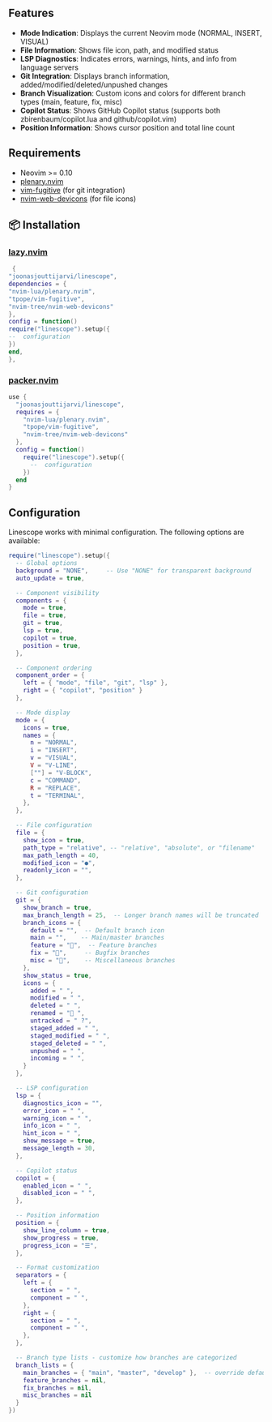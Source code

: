 ## Features

- **Mode Indication**: Displays the current Neovim mode (NORMAL, INSERT, VISUAL)
- **File Information**: Shows file icon, path, and modified status
- **LSP Diagnostics**: Indicates errors, warnings, hints, and info from language servers
- **Git Integration**: Displays branch information, added/modified/deleted/unpushed changes
- **Branch Visualization**: Custom icons and colors for different branch types (main, feature, fix, misc)
- **Copilot Status**: Shows GitHub Copilot status (supports both zbirenbaum/copilot.lua and github/copilot.vim)
- **Position Information**: Shows cursor position and total line count

## Requirements

- Neovim >= 0.10
- [plenary.nvim](https://github.com/nvim-lua/plenary.nvim)
- [vim-fugitive](https://github.com/tpope/vim-fugitive) (for git integration)
- [nvim-web-devicons](https://github.com/nvim-tree/nvim-web-devicons) (for file icons)

## 📦 Installation

### [lazy.nvim](https://github.com/folke/lazy.nvim)

```lua
 {
"joonasjouttijarvi/linescope",
dependencies = {
"nvim-lua/plenary.nvim",
"tpope/vim-fugitive",
"nvim-tree/nvim-web-devicons"
},
config = function()
require("linescope").setup({
--  configuration
})
end,
},
```

### [packer.nvim](https://github.com/wbthomason/packer.nvim)

```lua
use {
  "joonasjouttijarvi/linescope",
  requires = {
    "nvim-lua/plenary.nvim",
    "tpope/vim-fugitive",
    "nvim-tree/nvim-web-devicons"
  },
  config = function()
    require("linescope").setup({
      --  configuration
    })
  end
}
```

## Configuration

Linescope works with minimal configuration. The following options are available:

```lua
require("linescope").setup({
  -- Global options
  background = "NONE",     -- Use "NONE" for transparent background
  auto_update = true,

  -- Component visibility
  components = {
    mode = true,
    file = true,
    git = true,
    lsp = true,
    copilot = true,
    position = true,
  },

  -- Component ordering
  component_order = {
    left = { "mode", "file", "git", "lsp" },
    right = { "copilot", "position" }
  },

  -- Mode display
  mode = {
    icons = true,
    names = {
      n = "NORMAL",
      i = "INSERT",
      v = "VISUAL",
      V = "V-LINE",
      [""] = "V-BLOCK",
      c = "COMMAND",
      R = "REPLACE",
      t = "TERMINAL",
    },
  },

  -- File configuration
  file = {
    show_icon = true,
    path_type = "relative", -- "relative", "absolute", or "filename"
    max_path_length = 40,
    modified_icon = "●",
    readonly_icon = "",
  },

  -- Git configuration
  git = {
    show_branch = true,
    max_branch_length = 25,  -- Longer branch names will be truncated
    branch_icons = {
      default = "",  -- Default branch icon
      main = "",    -- Main/master branches
      feature = "󰘵",  -- Feature branches
      fix = "󰨟",     -- Bugfix branches
      misc = "󱋡",    -- Miscellaneous branches
    },
    show_status = true,
    icons = {
      added = " ",
      modified = " ",
      deleted = " ",
      renamed = "󰁕 ",
      untracked = " ?",
      staged_added = " ",
      staged_modified = " ",
      staged_deleted = " ",
      unpushed = " ",
      incoming = " ",
    }
  },

  -- LSP configuration
  lsp = {
    diagnostics_icon = "",
    error_icon = " ",
    warning_icon = " ",
    info_icon = " ",
    hint_icon = " ",
    show_message = true,
    message_length = 30,
  },

  -- Copilot status
  copilot = {
    enabled_icon = " ",
    disabled_icon = " ",
  },

  -- Position information
  position = {
    show_line_column = true,
    show_progress = true,
    progress_icon = "☰",
  },

  -- Format customization
  separators = {
    left = {
      section = " ",
      component = " ",
    },
    right = {
      section = " ",
      component = " ",
    },
  },

  -- Branch type lists - customize how branches are categorized
  branch_lists = {
    main_branches = { "main", "master", "develop" },  -- override defaults
    feature_branches = nil,
    fix_branches = nil,
    misc_branches = nil
  }
})
```
